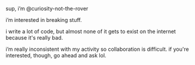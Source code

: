 sup, i’m @curiosity-not-the-rover

i’m interested in breaking stuff.

i write a lot of code, but almost none of it gets to exist on the internet because it's really bad.

i’m really inconsistent with my activity so collaboration is difficult. if you're interested, though, go ahead and ask lol.

<!---
curiosity-not-the-rover/curiosity-not-the-rover is a ✨ special ✨ repository because its `README.md` (this file) appears on your GitHub profile.
You can click the Preview link to take a look at your changes.
--->
